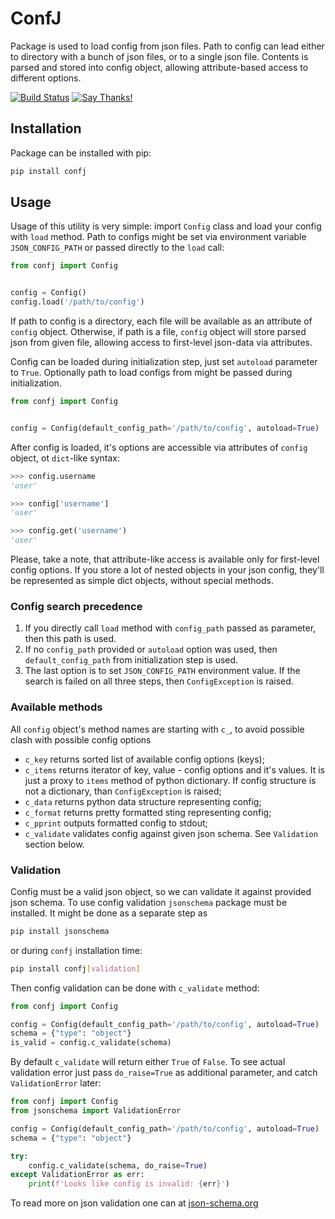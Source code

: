 # ConfJ

Package is used to load config from json files. Path to config can lead either
to directory with a bunch of json files, or to a single json file. Contents is
parsed and stored into config object, allowing attribute-based access to 
different options.

[![Build Status](https://travis-ci.com/aleosd/confj.svg?branch=master)](https://travis-ci.com/aleosd/confj)
[![Say Thanks!](https://img.shields.io/badge/Say%20Thanks-!-1EAEDB.svg)](https://saythanks.io/to/aleosd)

## Installation

Package can be installed with pip:

```bash
pip install confj
```

## Usage

Usage of this utility is very simple: import `Config` class and load your config
with `load` method. Path to configs might be set via environment variable
`JSON_CONFIG_PATH` or passed directly to the `load` call:

```python
from confj import Config


config = Config()
config.load('/path/to/config')
```

If path to config is a directory, each file will be available as an attribute
of `config` object. Otherwise, if path is a file, `config` object will store
parsed json from given file, allowing access to first-level json-data via
attributes.

Config can be loaded during initialization step, just set `autoload` parameter
to `True`. Optionally path to load configs from might be passed during
initialization.

```python
from confj import Config


config = Config(default_config_path='/path/to/config', autoload=True)
```

After config is loaded, it's options are accessible via attributes of `config`
object, ot `dict`-like syntax:

```python
>>> config.username
'user'

>>> config['username']
'user'

>>> config.get('username')
'user'

``` 

Please, take a note, that attribute-like access is available only for first-level
config options. If you store a lot of nested objects in your json config,
they'll be represented as simple dict objects, without special methods.

### Config search precedence

1. If you directly call `load` method with `config_path` passed as parameter, then
this path is used.
2. If no `config_path` provided or `autoload` option was used,
then `default_config_path` from initialization step is used.
3. The last option is
to set `JSON_CONFIG_PATH` environment value. If the search is failed on all
three steps, then `ConfigException` is raised.

### Available methods

All `config` object's method names are starting with `c_`, to avoid possible
clash with possible config options

* `c_key` returns sorted list of available config options (keys);
* `c_items` returns iterator of key, value - config options and it's values. It
is just a proxy to `items` method of python dictionary. If config structure is
not a dictionary, than `ConfigException` is raised;
* `c_data` returns python data structure representing config;
* `c_format` returns pretty formatted sting representing config;
* `c_pprint` outputs formatted config to stdout;
* `c_validate` validates config against given json schema. See `Validation`
section below.

### Validation

Config must be a valid json object, so we can validate it against provided
json schema. To use config validation `jsonschema` package must be installed.
It might be done as a separate step as

```bash
pip install jsonschema
```

or during `confj` installation time:

```bash
pip install confj[validation]
```

Then config validation can be done with `c_validate` method:

```python
from confj import Config

config = Config(default_config_path='/path/to/config', autoload=True)
schema = {"type": "object"}
is_valid = config.c_validate(schema)
```

By default `c_validate` will return either `True` of `False`. To see actual
validation error just pass `do_raise=True` as additional parameter, and catch
`ValidationError` later:

```python
from confj import Config
from jsonschema import ValidationError

config = Config(default_config_path='/path/to/config', autoload=True)
schema = {"type": "object"}

try:
    config.c_validate(schema, do_raise=True)
except ValidationError as err:
    print(f'Looks like config is invalid: {err}')
```

To read more on json validation one can at
[json-schema.org](https://json-schema.org/understanding-json-schema/index.html)
